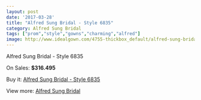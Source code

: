 ```yaml
---
layout: post
date: '2017-03-28'
title: "Alfred Sung Bridal - Style 6835"
category: Alfred Sung Bridal
tags: ["prom","style","gowns","charming","alfred"]
image: http://www.idealgown.com/4755-thickbox_default/alfred-sung-bridal-style-6835.jpg
---
```

Alfred Sung Bridal - Style 6835

On Sales: **$316.495**
<a href="https://www.idealgown.com/en/alfred-sung-bridal/2141-alfred-sung-bridal-style-6835.html"><amp-img layout="responsive" width="600" height="600" src="//www.idealgown.com/4755-thickbox_default/alfred-sung-bridal-style-6835.jpg" alt="Alfred Sung Bridal - Style 6835 0" /></a>
<a href="https://www.idealgown.com/en/alfred-sung-bridal/2141-alfred-sung-bridal-style-6835.html"><amp-img layout="responsive" width="600" height="600" src="//www.idealgown.com/4756-thickbox_default/alfred-sung-bridal-style-6835.jpg" alt="Alfred Sung Bridal - Style 6835 1" /></a>

Buy it: [Alfred Sung Bridal - Style 6835](https://www.idealgown.com/en/alfred-sung-bridal/2141-alfred-sung-bridal-style-6835.html "Alfred Sung Bridal - Style 6835")

View more: [Alfred Sung Bridal](https://www.idealgown.com/en/30-alfred-sung-bridal "Alfred Sung Bridal")